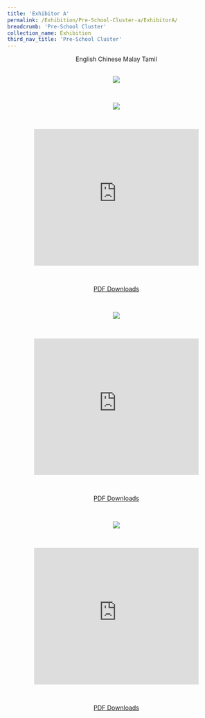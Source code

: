 ```yaml
---
title: 'Exhibitor A'
permalink: /Exhibition/Pre-School-Cluster-a/ExhibitorA/
breadcrumb: 'Pre-School Cluster'
collection_name: Exhibition
third_nav_title: 'Pre-School Cluster'
---
```


<div style="margin-top:auto;margin-bottom:auto;text-align:center;">
<div class="tab">
  <a href="#Exh-Eng"><div style="display:inline-block;" class="btnClass">English</div></a>
  <a href="#Exh-Chinese"><div style="display:inline-block;" class="btnClass">Chinese</div></a>
  <a href="#Exh-Malay"><div style="display:inline-block;" class="btnClass">Malay</div></a>
  <a href="#Exh-Tamil"><div style="display:inline-block;" class="btnClass">Tamil</div></a>
  <div id="Exh-Eng"><br/>
  <p><img src="/images/ExhibitorEnglish-template.jpg" ></p>
 </div>
  <div id="Exh-Chinese" class="content"><br/>
 <p><img src="/images/exhibitorchinese-template.jpg" ></p><br/>
 <p><iframe width="380" height="315" src="https://www.youtube.com/embed/d6fmLlW8eoE" frameborder="0" allow="accelerometer; autoplay; encrypted-media; gyroscope; picture-in-picture" allowfullscreen></iframe></p><br/>
 <p><a href="01-website-exhibitor-template-pdf.pdf" download>PDF Downloads</a></p>
 </div>
 
 <div id="Exh-Malay"><br/>
  <p><img src="/images/ExhibitorMalay-template.jpg" ></p><br/>
  <p><iframe width="380" height="315" src="https://www.youtube.com/embed/d6fmLlW8eoE" frameborder="0" allow="accelerometer; autoplay; encrypted-media; gyroscope; picture-in-picture" allowfullscreen></iframe></p><br/>
 <p><a href="01-website-exhibitor-template-pdf.pdf" download>PDF Downloads</a></p>
 </div>
 
 <div id="Exh-Tamil"><br/>
   <p><img src="/images/ExhibitorTamil-template.jpg" ></p><br/>
  <p><iframe width="380" height="315" src="https://www.youtube.com/embed/d6fmLlW8eoE" frameborder="0" allow="accelerometer; autoplay; encrypted-media; gyroscope; picture-in-picture" allowfullscreen></iframe></p><br/>
 <p><a href="01-website-exhibitor-template-pdf.pdf" download>PDF Downloads</a></p>
 </div>
